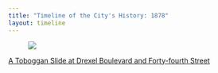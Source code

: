 ```yaml
---
title: "Timeline of the City's History: 1878"
layout: timeline
---
```


<article class="tile is-child box">
    <a href="/historical/timeline/1878/276" title="A Toboggan Slide at Drexel Boulevard and Forty-fourth Street">
        <figure class="image is-128x128">
            <img src="/img/timeline/1878/small/276.jpg">
        </figure>
        <div class="content">
            <p>A Toboggan Slide at Drexel Boulevard and Forty-fourth Street</p>
        </div>
    </a>
</article>